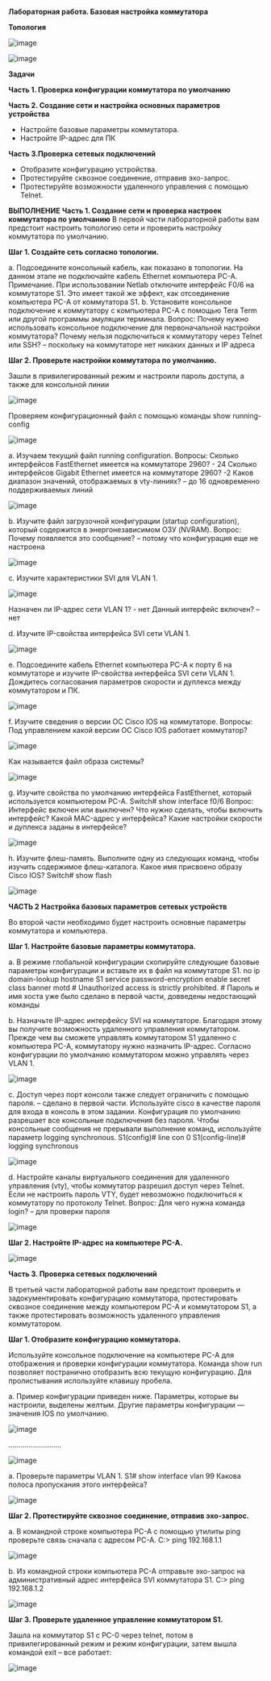 **Лабораторная работа. Базовая настройка коммутатора**

**Топология**

![image](https://github.com/larakor/Network-/assets/164779961/eef39b61-ce8f-40df-9596-ce3064fc8c1c)


 ![image](https://github.com/larakor/Network-/assets/164779961/bbe160b7-89c8-454e-8700-bffc71ecb94e)


**Задачи**

**Часть 1. Проверка конфигурации коммутатора по умолчанию**

**Часть 2. Создание сети и настройка основных параметров устройства**
-	Настройте базовые параметры коммутатора.
-	Настройте IP-адрес для ПК

**Часть 3.Проверка сетевых подключений**
-	Отобразите конфигурацию устройства.
-	Протестируйте сквозное соединение, отправив эхо-запрос.
-	Протестируйте возможности удаленного управления с помощью Telnet.
  
**ВЫПОЛНЕНИЕ**
**Часть 1. Создание сети и проверка настроек коммутатора по умолчанию**
В первой части лабораторной работы вам предстоит настроить топологию сети и проверить настройку коммутатора по умолчанию.

**Шаг 1. Создайте сеть согласно топологии.**

a.	Подсоедините консольный кабель, как показано в топологии. На данном этапе не подключайте кабель Ethernet компьютера PC-A.
Примечание. При использовании Netlab отключите интерфейс F0/6 на коммутаторе S1. Это имеет такой же эффект, как отсоединение компьютера PC-A от коммутатора S1.
b.	Установите консольное подключение к коммутатору с компьютера PC-A с помощью Tera Term или другой программы эмуляции терминала.
Вопрос:
Почему нужно использовать консольное подключение для первоначальной настройки коммутатора? Почему нельзя подключиться к коммутатору через Telnet или SSH? – поскольку на коммутаторе нет никаких данных и IP адреса

**Шаг 2. Проверьте настройки коммутатора по умолчанию.**

Зашли в привилегированный режим и настроили пароль доступа,  а также для консольной линии

![image](https://github.com/larakor/Network-/assets/164779961/ee1f10e8-1037-420b-a737-17cefe032873)

Проверяем конфигурационный файл с помощью команды show running-config

![image](https://github.com/larakor/Network-/assets/164779961/a85819eb-3e7f-4bca-a1db-5274bfc09722)

a.	Изучаем текущий файл running configuration.
Вопросы:
Сколько интерфейсов FastEthernet имеется на коммутаторе 2960? - 24
Сколько интерфейсов Gigabit Ethernet имеется на коммутаторе 2960? -2
Каков диапазон значений, отображаемых в vty-линиях? – до 16 одновременно поддерживаемых линий

![image](https://github.com/larakor/Network-/assets/164779961/3a6ea864-0880-4332-8930-986553ad4769)

b.	Изучите файл загрузочной конфигурации (startup configuration), который содержится в энергонезависимом ОЗУ (NVRAM).
Вопрос:
Почему появляется это сообщение? – потому что конфигурация еще не настроена

![image](https://github.com/larakor/Network-/assets/164779961/c1069760-c607-43bd-9204-0647b9eccdb0)

c.	Изучите характеристики SVI для VLAN 1.

![image](https://github.com/larakor/Network-/assets/164779961/f0b860cc-effa-4596-9c82-d8a63d529b7e)

Назначен ли IP-адрес сети VLAN 1? - нет
Данный интерфейс включен? – нет

d.	Изучите IP-свойства интерфейса SVI сети VLAN 1.

![image](https://github.com/larakor/Network-/assets/164779961/bd96081d-4c4a-4c7b-8d77-3b6443d2d558)

e.	Подсоедините кабель Ethernet компьютера PC-A к порту 6 на коммутаторе и изучите IP-свойства интерфейса SVI сети VLAN 1. Дождитесь согласования параметров скорости и дуплекса между коммутатором и ПК.

![image](https://github.com/larakor/Network-/assets/164779961/d447cdf3-6e21-4395-b648-a3185461da86)

f. Изучите сведения о версии ОС Cisco IOS на коммутаторе.
Вопросы:
Под управлением какой версии ОС Cisco IOS работает коммутатор?

![image](https://github.com/larakor/Network-/assets/164779961/08d153a9-97a6-47a1-8840-f76b9581f1a8)

Как называется файл образа системы?

![image](https://github.com/larakor/Network-/assets/164779961/e12d1f62-7a0b-4e70-a9ef-95030cb7a259)

g.	Изучите свойства по умолчанию интерфейса FastEthernet, который используется компьютером PC-A.
Switch# show interface f0/6 
Вопрос:
Интерфейс включен или выключен? 
Что нужно сделать, чтобы включить интерфейс?
Какой MAC-адрес у интерфейса?
Какие настройки скорости и дуплекса заданы в интерфейсе?

![image](https://github.com/larakor/Network-/assets/164779961/eadc4cd0-59ca-434c-ad46-a7355870c047)

h.	Изучите флеш-память.
Выполните одну из следующих команд, чтобы изучить содержимое флеш-каталога.
Какое имя присвоено образу Cisco IOS?
Switch# show flash 

![image](https://github.com/larakor/Network-/assets/164779961/d12b7cc3-8e3e-4576-80f3-86d1958fecea)

**ЧАСТЬ 2** **Настройка базовых параметров сетевых устройств**

Во второй части необходимо будет настроить основные параметры коммутатора и компьютера.

**Шаг 1. Настройте базовые параметры коммутатора.**

a.	В режиме глобальной конфигурации скопируйте следующие базовые параметры конфигурации и вставьте их в файл на коммутаторе S1. 
no ip domain-lookup
hostname S1
service password-encryption
enable secret class
banner motd # Unauthorized access is strictly prohibited. #
Пароль и имя хоста уже было сделано в первой части, довведены недостающий команды

b.	Назначьте IP-адрес интерфейсу SVI на коммутаторе. Благодаря этому вы получите возможность удаленного управления коммутатором.
Прежде чем вы сможете управлять коммутатором S1 удаленно с компьютера PC-A, коммутатору нужно назначить IP-адрес. Согласно конфигурации по умолчанию коммутатором можно управлять через VLAN 1.

![image](https://github.com/larakor/Network-/assets/164779961/0e1ea771-5483-4baa-aa40-0d7c0a310984)

c.	Доступ через порт консоли также следует ограничить  с помощью пароля. – сделано в первой части.
 Используйте cisco в качестве пароля для входа в консоль в этом задании. Конфигурация по умолчанию разрешает все консольные подключения без пароля. Чтобы консольные сообщения не прерывали выполнение команд, используйте параметр logging synchronous.
S1(config)# line con 0
S1(config-line)# logging synchronous 

![image](https://github.com/larakor/Network-/assets/164779961/6184b736-cdb1-4b13-ae9d-0acce26ede5e)

d.	Настройте каналы виртуального соединения для удаленного управления (vty), чтобы коммутатор разрешил доступ через Telnet. Если не настроить пароль VTY, будет невозможно подключиться к коммутатору по протоколу Telnet.
Вопрос:
Для чего нужна команда login? – для проверки пароля

![image](https://github.com/larakor/Network-/assets/164779961/cf520d44-eb02-4ae2-a7e8-85220e33ac0e)


**Шаг 2. Настройте IP-адрес на компьютере PC-A.**

![image](https://github.com/larakor/Network-/assets/164779961/e1087c6a-bafb-4914-8b11-36f3be39e478)

**Часть 3. Проверка сетевых подключений**

В третьей части лабораторной работы вам предстоит проверить и задокументировать конфигурацию коммутатора, протестировать сквозное соединение между компьютером PC-A и коммутатором S1, а также протестировать возможность удаленного управления коммутатором.

**Шаг 1. Отобразите конфигурацию коммутатора.**

Используйте консольное подключение на компьютере PC-A для отображения и проверки конфигурации коммутатора. Команда show run позволяет постранично отобразить всю текущую конфигурацию. Для пролистывания используйте клавишу пробела.

a.	Пример конфигурации приведен ниже. Параметры, которые вы настроили, выделены желтым. Другие параметры конфигурации — значения IOS по умолчанию.

![image](https://github.com/larakor/Network-/assets/164779961/51c3f55e-85e0-44d0-ba72-2058f7468f59)

..........................

![image](https://github.com/larakor/Network-/assets/164779961/22ace2a2-42d5-4dc3-badf-80a8e9ca0cd9)

a.	Проверьте параметры VLAN 1.
S1# show interface vlan 99
Какова полоса пропускания этого интерфейса?

![image](https://github.com/larakor/Network-/assets/164779961/aae89c23-9732-4c14-b76c-b4b3d9467fe7)


**Шаг 2. Протестируйте сквозное соединение, отправив эхо-запрос.**

a.	В командной строке компьютера PC-A с помощью утилиты ping проверьте связь сначала с адресом PC-A.
C:\> ping 192.168.1.1

![image](https://github.com/larakor/Network-/assets/164779961/b138d4a2-7a19-4c03-b1c7-7e9f8c33be88)

b.	Из командной строки компьютера PC-A отправьте эхо-запрос на административный адрес интерфейса SVI коммутатора S1.
C:\> ping 192.168.1.2

![image](https://github.com/larakor/Network-/assets/164779961/f766dcc7-9954-4771-ac28-ff77d89e9762)


**Шаг 3. Проверьте удаленное управление коммутатором S1.**

Зашла на коммутатор S1 с PC-0  через telnet, потом в привилегированный режим и режим конфигурации, затем вышла командой exit – все работает:

![image](https://github.com/larakor/Network-/assets/164779961/61ae27ba-4888-48ff-ad38-43c5e8072969)





